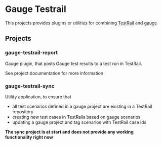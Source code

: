 # Gauge Testrail

This projects provides plugins or utilities for combining [TestRail](http://http://www.gurock.com/testrail/) and [gauge](http://getgauge.io)

## Projects
### gauge-testrail-report
Gauge plugin, that posts Gauge test results to a test run in TestRail.

See project documentation for more information

### gauge-testrail-sync
Utility application, to ensure that
- all test scenarios defined in a gauge project are existing in a TestRail repository
- creating new test cases in TestRails based on gauge scenarios
- updating a gauge project and tag scenarios with TestRail case ids

__The sync project is at start and does not provide any working functionality right now__
